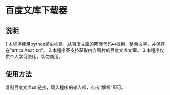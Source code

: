 # 百度文库下载器

## 说明
1.本程序使用python爬虫构建。从百度文库的网页代码中找到、整合文字，并保存在“artical/text.txt”。
2.本程序不支持获取内含图片的百度文库文章。
3.本程序仅供个人学习使用，切勿商用。

## 使用方法
复制百度文库url链接，填入程序的输入框，点击“解析”即可。